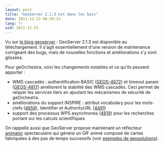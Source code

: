 ```yaml
---
layout: post
title: "GeoServer 2.1.3 est dans les bacs"
date: 2011-12-23 08:39:13
lang: fr
uid: 2011-12-23
---
```


Vu sur <a href="http://blog.geoserver.org/2011/12/21/geoserver-2-1-3-released/">le blog geoserver</a> : GeoServer 2.1.3 est disponible au téléchargement.
Il s'agit essentiellement d'une version de maintenance corrigeant des bugs, mais de nouvelles fonctions et améliorations s'y sont glissées. 

<!--more-->

Pour geOrchestra, voici les changements notables et ce qu'ils peuvent apporter :
<ul>
<li>WMS cascadés : authentification BASIC (<a href="http://web.archive.org/web/*/http://jira.codehaus.org/browse/GEOS-4672">GEOS-4672</a>) et timeout param (<a href="http://web.archive.org/web/*/http://jira.codehaus.org/browse/GEOS-4817">GEOS-4817</a>)
améliorent la stabilité des WMS cascadés. Ceci permet de relayer les services tiers en ajoutant les mécanismes de sécurité de geOrchestra.</li>
<li>améliorations du support INSPIRE : attribut vocabulary pour les mots-clefs (<a href="http://web.archive.org/web/*/http://jira.codehaus.org/browse/GEOS-4658">4658</a>), Identifier et AuthorityURL (<a href="https://geobretagne.fr/context/default-geobretagne.wmc">4491</a>)</li>
<li>support des processus WPS asynchrones (<a href="http://web.archive.org/web/*/http://jira.codehaus.org/browse/GEOS-4819">4819</a>) pour les recherches portant sur les calculs scientifiques</li>
</ul>

<p>On rappelle aussi que GeoServer propose maintenant un réflecteur <a href="http://docs.geoserver.org/stable/en/user/tutorials/animreflector.html">animator</a> spectaculaire qui génère un GIF animé composé de cartes fabriquées à des pas de temps successifs (voir <a href="http://geo-solutions.blogspot.com/2011/11/animate-your-maps-with-geoserver.html"> exemples de geosolutions</a>).</p>
